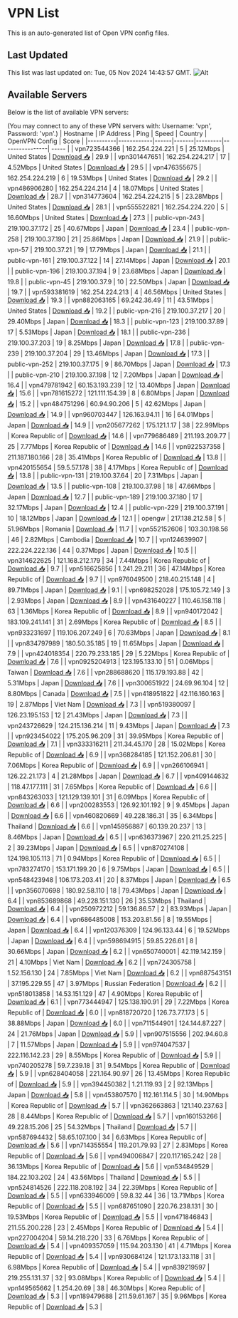 # VPN List

This is an auto-generated list of Open VPN config files.

## Last Updated

This list was last updated on: Tue, 05 Nov 2024 14:43:57 GMT.
![Alt](https://repobeats.axiom.co/api/embed/186b98318ef1479477931607c1ad7d823f12451f.svg "Repobeats analytics image")

## Available Servers

Below is the list of available VPN servers:

(You may connect to any of these VPN servers with: Username: 'vpn', Password: 'vpn'.)
| Hostname | IP Address | Ping | Speed | Country | OpenVPN Config | Score |
|----------|------------|------|-------|---------|----------------| ----- |
| vpn723544366 | 162.254.224.221 | 5 | 25.12Mbps | United States | [Download 📥](./configs/server_0_US.ovpn) | 29.9 |
| vpn301447651 | 162.254.224.217 | 17 | 4.52Mbps | United States | [Download 📥](./configs/server_1_US.ovpn) | 29.5 |
| vpn476355675 | 162.254.224.219 | 6 | 19.53Mbps | United States | [Download 📥](./configs/server_2_US.ovpn) | 29.2 |
| vpn486906280 | 162.254.224.214 | 4 | 18.07Mbps | United States | [Download 📥](./configs/server_3_US.ovpn) | 28.7 |
| vpn314773604 | 162.254.224.215 | 5 | 23.28Mbps | United States | [Download 📥](./configs/server_4_US.ovpn) | 28.1 |
| vpn555522821 | 162.254.224.220 | 5 | 16.60Mbps | United States | [Download 📥](./configs/server_5_US.ovpn) | 27.3 |
| public-vpn-243 | 219.100.37.172 | 25 | 40.67Mbps | Japan | [Download 📥](./configs/server_6_JP.ovpn) | 23.4 |
| public-vpn-258 | 219.100.37.190 | 21 | 25.86Mbps | Japan | [Download 📥](./configs/server_7_JP.ovpn) | 21.9 |
| public-vpn-57 | 219.100.37.21 | 19 | 17.79Mbps | Japan | [Download 📥](./configs/server_8_JP.ovpn) | 21.1 |
| public-vpn-161 | 219.100.37.122 | 14 | 27.14Mbps | Japan | [Download 📥](./configs/server_9_JP.ovpn) | 20.1 |
| public-vpn-196 | 219.100.37.194 | 9 | 23.68Mbps | Japan | [Download 📥](./configs/server_10_JP.ovpn) | 19.8 |
| public-vpn-45 | 219.100.37.9 | 10 | 22.50Mbps | Japan | [Download 📥](./configs/server_11_JP.ovpn) | 19.7 |
| vpn593381619 | 162.254.224.213 | 4 | 46.56Mbps | United States | [Download 📥](./configs/server_12_US.ovpn) | 19.3 |
| vpn882063165 | 69.242.36.49 | 11 | 43.51Mbps | United States | [Download 📥](./configs/server_13_US.ovpn) | 19.2 |
| public-vpn-216 | 219.100.37.217 | 20 | 29.40Mbps | Japan | [Download 📥](./configs/server_14_JP.ovpn) | 18.3 |
| public-vpn-123 | 219.100.37.89 | 17 | 5.53Mbps | Japan | [Download 📥](./configs/server_15_JP.ovpn) | 18.1 |
| public-vpn-236 | 219.100.37.203 | 19 | 8.25Mbps | Japan | [Download 📥](./configs/server_16_JP.ovpn) | 17.8 |
| public-vpn-239 | 219.100.37.204 | 29 | 13.46Mbps | Japan | [Download 📥](./configs/server_17_JP.ovpn) | 17.3 |
| public-vpn-252 | 219.100.37.175 | 9 | 86.70Mbps | Japan | [Download 📥](./configs/server_18_JP.ovpn) | 17.3 |
| public-vpn-210 | 219.100.37.198 | 12 | 7.20Mbps | Japan | [Download 📥](./configs/server_19_JP.ovpn) | 16.4 |
| vpn479781942 | 60.153.193.239 | 12 | 13.40Mbps | Japan | [Download 📥](./configs/server_20_JP.ovpn) | 15.6 |
| vpn781615272 | 121.111.154.39 | 8 | 6.80Mbps | Japan | [Download 📥](./configs/server_21_JP.ovpn) | 15.2 |
| vpn484751296 | 60.94.90.206 | 5 | 42.62Mbps | Japan | [Download 📥](./configs/server_22_JP.ovpn) | 14.9 |
| vpn960703447 | 126.163.94.11 | 16 | 64.01Mbps | Japan | [Download 📥](./configs/server_23_JP.ovpn) | 14.9 |
| vpn205677262 | 175.121.1.17 | 38 | 22.99Mbps | Korea Republic of | [Download 📥](./configs/server_24_KR.ovpn) | 14.6 |
| vpn779686489 | 211.193.209.77 | 25 | 7.77Mbps | Korea Republic of | [Download 📥](./configs/server_25_KR.ovpn) | 14.6 |
| vpn922537358 | 211.187.180.166 | 28 | 35.41Mbps | Korea Republic of | [Download 📥](./configs/server_26_KR.ovpn) | 13.8 |
| vpn420155654 | 59.5.57.178 | 38 | 4.17Mbps | Korea Republic of | [Download 📥](./configs/server_27_KR.ovpn) | 13.8 |
| public-vpn-131 | 219.100.37.64 | 20 | 7.31Mbps | Japan | [Download 📥](./configs/server_28_JP.ovpn) | 13.5 |
| public-vpn-108 | 219.100.37.98 | 18 | 47.66Mbps | Japan | [Download 📥](./configs/server_29_JP.ovpn) | 12.7 |
| public-vpn-189 | 219.100.37.180 | 17 | 32.17Mbps | Japan | [Download 📥](./configs/server_30_JP.ovpn) | 12.4 |
| public-vpn-229 | 219.100.37.191 | 10 | 18.12Mbps | Japan | [Download 📥](./configs/server_31_JP.ovpn) | 12.1 |
| opengw | 217.138.212.58 | 5 | 51.96Mbps | Romania | [Download 📥](./configs/server_32_RO.ovpn) | 11.7 |
| vpn552152606 | 103.30.198.56 | 46 | 2.82Mbps | Cambodia | [Download 📥](./configs/server_33_KH.ovpn) | 10.7 |
| vpn124639907 | 222.224.222.136 | 44 | 0.37Mbps | Japan | [Download 📥](./configs/server_34_JP.ovpn) | 10.5 |
| vpn314622625 | 121.168.212.179 | 34 | 7.44Mbps | Korea Republic of | [Download 📥](./configs/server_35_KR.ovpn) | 9.7 |
| vpn516625856 | 1.241.29.211 | 36 | 47.14Mbps | Korea Republic of | [Download 📥](./configs/server_36_KR.ovpn) | 9.7 |
| vpn976049500 | 218.40.215.148 | 4 | 89.71Mbps | Japan | [Download 📥](./configs/server_37_JP.ovpn) | 9.1 |
| vpn698252028 | 175.105.72.149 | 3 | 2.93Mbps | Japan | [Download 📥](./configs/server_38_JP.ovpn) | 8.9 |
| vpn431640227 | 110.46.158.118 | 63 | 1.36Mbps | Korea Republic of | [Download 📥](./configs/server_39_KR.ovpn) | 8.9 |
| vpn940172042 | 183.109.241.141 | 31 | 2.69Mbps | Korea Republic of | [Download 📥](./configs/server_40_KR.ovpn) | 8.5 |
| vpn933231697 | 119.106.207.249 | 6 | 70.63Mbps | Japan | [Download 📥](./configs/server_41_JP.ovpn) | 8.1 |
| vpn834797989 | 180.50.35.185 | 19 | 11.65Mbps | Japan | [Download 📥](./configs/server_42_JP.ovpn) | 7.9 |
| vpn424018354 | 220.79.233.185 | 29 | 5.22Mbps | Korea Republic of | [Download 📥](./configs/server_43_KR.ovpn) | 7.6 |
| vpn0925204913 | 123.195.133.10 | 51 | 0.06Mbps | Taiwan | [Download 📥](./configs/server_44_TW.ovpn) | 7.6 |
| vpn288688620 | 115.179.193.88 | 42 | 5.31Mbps | Japan | [Download 📥](./configs/server_45_JP.ovpn) | 7.6 |
| vpn300651922 | 24.69.96.104 | 12 | 8.80Mbps | Canada | [Download 📥](./configs/server_46_CA.ovpn) | 7.5 |
| vpn418951822 | 42.116.160.163 | 19 | 2.87Mbps | Viet Nam | [Download 📥](./configs/server_47_VN.ovpn) | 7.3 |
| vpn519380097 | 126.23.195.153 | 12 | 21.43Mbps | Japan | [Download 📥](./configs/server_48_JP.ovpn) | 7.3 |
| vpn243726629 | 124.215.136.214 | 11 | 9.43Mbps | Japan | [Download 📥](./configs/server_49_JP.ovpn) | 7.3 |
| vpn923454022 | 175.205.96.209 | 31 | 39.95Mbps | Korea Republic of | [Download 📥](./configs/server_50_KR.ovpn) | 7.1 |
| vpn333316211 | 211.34.45.170 | 28 | 15.02Mbps | Korea Republic of | [Download 📥](./configs/server_51_KR.ovpn) | 6.9 |
| vpn368284185 | 121.152.206.81 | 30 | 7.06Mbps | Korea Republic of | [Download 📥](./configs/server_52_KR.ovpn) | 6.9 |
| vpn266106941 | 126.22.21.173 | 4 | 21.28Mbps | Japan | [Download 📥](./configs/server_53_JP.ovpn) | 6.7 |
| vpn409144632 | 118.47.177.111 | 31 | 7.65Mbps | Korea Republic of | [Download 📥](./configs/server_54_KR.ovpn) | 6.6 |
| vpn843263033 | 121.129.139.101 | 31 | 6.09Mbps | Korea Republic of | [Download 📥](./configs/server_55_KR.ovpn) | 6.6 |
| vpn200283553 | 126.92.101.192 | 9 | 9.45Mbps | Japan | [Download 📥](./configs/server_56_JP.ovpn) | 6.6 |
| vpn460820669 | 49.228.186.31 | 35 | 6.34Mbps | Thailand | [Download 📥](./configs/server_57_TH.ovpn) | 6.6 |
| vpn145956887 | 60.139.20.237 | 13 | 8.46Mbps | Japan | [Download 📥](./configs/server_58_JP.ovpn) | 6.5 |
| vpn636373967 | 220.211.25.225 | 2 | 39.23Mbps | Japan | [Download 📥](./configs/server_59_JP.ovpn) | 6.5 |
| vpn870274108 | 124.198.105.113 | 71 | 0.94Mbps | Korea Republic of | [Download 📥](./configs/server_60_KR.ovpn) | 6.5 |
| vpn783274170 | 153.171.199.20 | 6 | 9.75Mbps | Japan | [Download 📥](./configs/server_61_JP.ovpn) | 6.5 |
| vpn548423948 | 106.173.203.41 | 20 | 8.37Mbps | Japan | [Download 📥](./configs/server_62_JP.ovpn) | 6.5 |
| vpn356070698 | 180.92.58.110 | 18 | 79.43Mbps | Japan | [Download 📥](./configs/server_63_JP.ovpn) | 6.4 |
| vpn853689868 | 49.228.151.130 | 26 | 35.53Mbps | Thailand | [Download 📥](./configs/server_64_TH.ovpn) | 6.4 |
| vpn250972212 | 59.136.86.57 | 2 | 83.93Mbps | Japan | [Download 📥](./configs/server_65_JP.ovpn) | 6.4 |
| vpn686485008 | 153.203.81.56 | 8 | 19.55Mbps | Japan | [Download 📥](./configs/server_66_JP.ovpn) | 6.4 |
| vpn120376309 | 124.96.133.44 | 6 | 19.52Mbps | Japan | [Download 📥](./configs/server_67_JP.ovpn) | 6.4 |
| vpn598694915 | 59.85.226.61 | 8 | 30.66Mbps | Japan | [Download 📥](./configs/server_68_JP.ovpn) | 6.2 |
| vpn650740001 | 42.119.142.159 | 21 | 4.10Mbps | Viet Nam | [Download 📥](./configs/server_69_VN.ovpn) | 6.2 |
| vpn724305758 | 1.52.156.130 | 24 | 7.85Mbps | Viet Nam | [Download 📥](./configs/server_70_VN.ovpn) | 6.2 |
| vpn887543151 | 37.195.229.55 | 47 | 3.97Mbps | Russian Federation | [Download 📥](./configs/server_71_RU.ovpn) | 6.2 |
| vpn518013858 | 14.53.151.129 | 47 | 4.90Mbps | Korea Republic of | [Download 📥](./configs/server_72_KR.ovpn) | 6.1 |
| vpn773444947 | 125.138.190.91 | 29 | 7.22Mbps | Korea Republic of | [Download 📥](./configs/server_73_KR.ovpn) | 6.0 |
| vpn818720720 | 126.73.77.173 | 5 | 38.88Mbps | Japan | [Download 📥](./configs/server_74_JP.ovpn) | 6.0 |
| vpn711544901 | 124.144.87.227 | 24 | 21.76Mbps | Japan | [Download 📥](./configs/server_75_JP.ovpn) | 5.9 |
| vpn907515556 | 202.94.60.8 | 7 | 11.57Mbps | Japan | [Download 📥](./configs/server_76_JP.ovpn) | 5.9 |
| vpn974047537 | 222.116.142.23 | 29 | 8.55Mbps | Korea Republic of | [Download 📥](./configs/server_77_KR.ovpn) | 5.9 |
| vpn740205278 | 59.7.239.18 | 31 | 9.54Mbps | Korea Republic of | [Download 📥](./configs/server_78_KR.ovpn) | 5.9 |
| vpn628404058 | 221.164.90.97 | 26 | 13.45Mbps | Korea Republic of | [Download 📥](./configs/server_79_KR.ovpn) | 5.9 |
| vpn394450382 | 1.21.119.93 | 2 | 92.13Mbps | Japan | [Download 📥](./configs/server_80_JP.ovpn) | 5.8 |
| vpn453807570 | 112.161.114.5 | 30 | 14.90Mbps | Korea Republic of | [Download 📥](./configs/server_81_KR.ovpn) | 5.7 |
| vpn362663863 | 121.140.237.63 | 28 | 8.44Mbps | Korea Republic of | [Download 📥](./configs/server_82_KR.ovpn) | 5.7 |
| vpn160153266 | 49.228.15.206 | 25 | 54.32Mbps | Thailand | [Download 📥](./configs/server_83_TH.ovpn) | 5.7 |
| vpn587694432 | 58.65.107.100 | 34 | 6.63Mbps | Korea Republic of | [Download 📥](./configs/server_84_KR.ovpn) | 5.6 |
| vpn714355554 | 119.201.79.93 | 27 | 2.83Mbps | Korea Republic of | [Download 📥](./configs/server_85_KR.ovpn) | 5.6 |
| vpn494006847 | 220.117.165.242 | 28 | 36.13Mbps | Korea Republic of | [Download 📥](./configs/server_86_KR.ovpn) | 5.6 |
| vpn534849529 | 184.22.103.202 | 24 | 43.56Mbps | Thailand | [Download 📥](./configs/server_87_TH.ovpn) | 5.5 |
| vpn524814526 | 222.118.208.192 | 34 | 22.39Mbps | Korea Republic of | [Download 📥](./configs/server_88_KR.ovpn) | 5.5 |
| vpn633946009 | 59.8.32.44 | 36 | 13.71Mbps | Korea Republic of | [Download 📥](./configs/server_89_KR.ovpn) | 5.5 |
| vpn687651090 | 220.76.238.131 | 30 | 19.53Mbps | Korea Republic of | [Download 📥](./configs/server_90_KR.ovpn) | 5.5 |
| vpn471846843 | 211.55.200.228 | 23 | 2.45Mbps | Korea Republic of | [Download 📥](./configs/server_91_KR.ovpn) | 5.4 |
| vpn227004204 | 59.14.218.220 | 33 | 6.76Mbps | Korea Republic of | [Download 📥](./configs/server_92_KR.ovpn) | 5.4 |
| vpn409357059 | 115.94.203.130 | 41 | 4.71Mbps | Korea Republic of | [Download 📥](./configs/server_93_KR.ovpn) | 5.4 |
| vpn930684124 | 121.173.133.118 | 31 | 6.98Mbps | Korea Republic of | [Download 📥](./configs/server_94_KR.ovpn) | 5.4 |
| vpn839219597 | 219.255.131.37 | 32 | 93.08Mbps | Korea Republic of | [Download 📥](./configs/server_95_KR.ovpn) | 5.4 |
| vpn149565662 | 1.254.20.69 | 38 | 46.30Mbps | Korea Republic of | [Download 📥](./configs/server_96_KR.ovpn) | 5.3 |
| vpn189479688 | 211.59.61.167 | 35 | 9.96Mbps | Korea Republic of | [Download 📥](./configs/server_97_KR.ovpn) | 5.3 |
